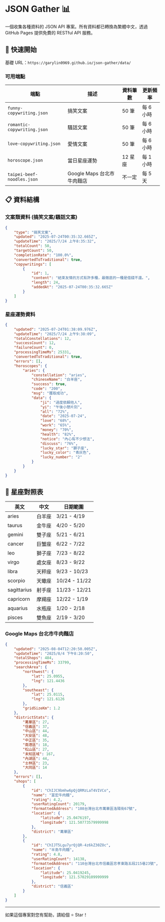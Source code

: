 # JSON Gather 📊

一個收集各種資料的 JSON API 專案。所有資料都已轉換為繁體中文，透過 GitHub Pages 提供免費的 RESTful API 服務。

## 🚀 快速開始

基礎 URL：`https://garylin0969.github.io/json-gather/data/`

### 可用端點

| 端點                        | 描述                       | 資料筆數 | 更新頻率  |
| --------------------------- | -------------------------- | -------- | --------- |
| `funny-copywriting.json`    | 搞笑文案                   | 50 筆    | 每 6 小時 |
| `romantic-copywriting.json` | 騷話文案                   | 50 筆    | 每 6 小時 |
| `love-copywriting.json`     | 愛情文案                   | 50 筆    | 每 6 小時 |
| `horoscope.json`            | 當日星座運勢               | 12 星座  | 每 1 小時 |
| `taipei-beef-noodles.json`  | Google Maps 台北市牛肉麵店 | 不一定   | 每 5 天   |

## 📋 資料結構

### 文案類資料 (搞笑文案/騷話文案)

```json
{
    "type": "搞笑文案",
    "updated": "2025-07-24T00:35:32.665Z",
    "updateTime": "2025/7/24 上午8:35:32",
    "totalCount": 50,
    "targetCount": 50,
    "completionRate": "100.0%",
    "convertedToTraditional": true,
    "copywritings": [
        {
            "id": 1,
            "content": "結束友情的方式有許多種，最徹底的一種是借錢不還。",
            "length": 24,
            "addedAt": "2025-07-24T00:35:32.665Z"
        }
    ]
}
```

### 星座運勢資料

```json
{
    "updated": "2025-07-24T01:38:09.976Z",
    "updateTime": "2025/7/24 上午9:38:09",
    "totalConstellations": 12,
    "successCount": 12,
    "failureCount": 0,
    "processingTimeMs": 25331,
    "convertedToTraditional": true,
    "errors": [],
    "horoscopes": {
        "aries": {
            "constellation": "aries",
            "chineseName": "白羊座",
            "success": true,
            "code": "200",
            "msg": "獲取成功",
            "data": {
                "ji": "過度依賴他人",
                "yi": "午後小憩片刻",
                "all": "72%",
                "date": "2025-07-24",
                "love": "68%",
                "work": "65%",
                "money": "70%",
                "health": "82%",
                "notice": "內心有不少想法",
                "discuss": "76%",
                "lucky_star": "獅子座",
                "lucky_color": "青灰色",
                "lucky_number": "2"
            }
        }
    }
}
```

## 🌟 星座對照表

| 英文        | 中文   | 日期範圍      |
| ----------- | ------ | ------------- |
| aries       | 白羊座 | 3/21 - 4/19   |
| taurus      | 金牛座 | 4/20 - 5/20   |
| gemini      | 雙子座 | 5/21 - 6/21   |
| cancer      | 巨蟹座 | 6/22 - 7/22   |
| leo         | 獅子座 | 7/23 - 8/22   |
| virgo       | 處女座 | 8/23 - 9/22   |
| libra       | 天秤座 | 9/23 - 10/23  |
| scorpio     | 天蠍座 | 10/24 - 11/22 |
| sagittarius | 射手座 | 11/23 - 12/21 |
| capricorn   | 摩羯座 | 12/22 - 1/19  |
| aquarius    | 水瓶座 | 1/20 - 2/18   |
| pisces      | 雙魚座 | 2/19 - 3/20   |

### Google Maps 台北市牛肉麵店

```json
{
    "updated": "2025-08-04T12:20:50.005Z",
    "updateTime": "2025/8/4 下午8:20:50",
    "totalShops": 484,
    "processingTimeMs": 33799,
    "searchArea": {
        "northwest": {
            "lat": 25.0955,
            "lng": 121.4436
        },
        "southeast": {
            "lat": 25.0115,
            "lng": 121.6126
        },
        "gridSizeKm": 1.2
    },
    "districtStats": {
        "萬華區": 27,
        "信義區": 37,
        "中山區": 44,
        "大安區": 48,
        "中正區": 35,
        "南港區": 18,
        "松山區": 27,
        "未知區域": 167,
        "內湖區": 44,
        "士林區": 23,
        "大同區": 14
    },
    "errors": [],
    "shops": [
        {
            "id": "ChIJC9bmhw6pQjQRMzLaT4VIVCo",
            "name": "富宏牛肉麵",
            "rating": 4.2,
            "userRatingCount": 20179,
            "formattedAddress": "108台灣台北市萬華區洛陽街67號",
            "location": {
                "latitude": 25.0476197,
                "longitude": 121.50773579999998
            },
            "district": "萬華區"
        },
        {
            "id": "ChIJT5Lgu7yrQjQR-4z6kZ30ZOc",
            "name": "半島牛肉麵",
            "rating": 4.8,
            "userRatingCount": 14138,
            "formattedAddress": "110台灣台北市信義區忠孝東路五段215巷23號",
            "location": {
                "latitude": 25.0419245,
                "longitude": 121.57029109999999
            },
            "district": "信義區"
        }
    ]
}
```

---

如果這個專案對您有幫助，請給個 ⭐ Star！
